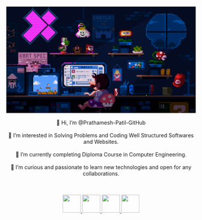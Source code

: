 <p align="center">
  <img src="https://github.com/Prathamesh-Patil-GitHub/Prathamesh-Patil-GitHub/blob/main/github%20profile%20display.gif">
</p>

<p align="center">
👋 Hi, I’m @Prathamesh-Patil-GitHub <br><br>
👀 I’m interested in Solving Problems and Coding Well Structured Softwares and Websites.<br><br>
🌱 I’m currently completing Diploma Course in Computer Engineering.<br><br>
💞️ I’m curious and passionate to learn new technologies and open for any collaborations.<br><br>
</p>
<br>

<div align="center">
<a href="https://www.linkedin.com/in/prathamesh-patil-jalgaon">
  <img src="https://cdn-icons-png.flaticon.com/128/408/408703.png?ga=GA1.2.975372899.1659335409" height="48px" width="48px"/>
</a>

<a href="https://www.hackerrank.com/m2papatil?hr_r=1">
  <img src="https://cdn3.iconfinder.com/data/icons/logos-and-brands-adobe/512/160_Hackerrank-512.png" height="48px" width="48px"/>
</a>

<a href="https://www.instagram.com/pro14.1/">
  <img src="https://cdn-icons-png.flaticon.com/128/1216/1216753.png?ga=GA1.2.975372899.1659335409" height="48px" width="48px"/>
</a>

<a href="tel:+91-7798410704">
  <img src="https://cdn-icons-png.flaticon.com/128/1077/1077004.png?ga=GA1.2.975372899.1659335409" height="48px" width="48px"/>
</a>

</div>
